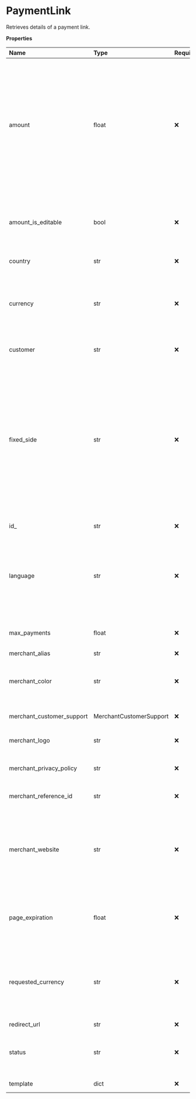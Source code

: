 # PaymentLink

Retrieves details of a payment link.

**Properties**

| Name                      | Type                    | Required | Description                                                                                                                                                                                                                                                                                                                                                                                                                                                                                                                                                                                                                                                                                  |
| :------------------------ | :---------------------- | :------- | :------------------------------------------------------------------------------------------------------------------------------------------------------------------------------------------------------------------------------------------------------------------------------------------------------------------------------------------------------------------------------------------------------------------------------------------------------------------------------------------------------------------------------------------------------------------------------------------------------------------------------------------------------------------------------------------- |
| amount                    | float                   | ❌       | The amount of the payment, in units of the currency defined in currency. Decimal, including the correct number of decimal places for the currency exponent, as defined in ISO 2417:2015. On the hosted payment page, the customer: <BR><BR> Cannot modify the amount when amount_is_editable is false or not used. <BR><BR> Can modify the amount when amount_is_editable is true and amount has a positive value. <BR><BR> Must enter an amount when amount_is_editable is true and amount is 0, null, or not used.                                                                                                                                                                         |
| amount_is_editable        | bool                    | ❌       | Determines whether the customer can edit the amount.<br><br> **true** - The customer can edit the amount. <br><br> **false** - The customer cannot edit the amount.                                                                                                                                                                                                                                                                                                                                                                                                                                                                                                                          |
| country                   | str                     | ❌       | The two-letter ISO 3166-1 ALPHA-2 code for the country.                                                                                                                                                                                                                                                                                                                                                                                                                                                                                                                                                                                                                                      |
| currency                  | str                     | ❌       | The two-letter ISO 3166-1 ALPHA-2 code for the country. <BR><BR> **Transactions without FX** - Indicates the currency of the amount received by the recipient. BR><BR> **FX transactions** - Indicates the currency of the amount paid by the buyer.                                                                                                                                                                                                                                                                                                                                                                                                                                         |
| customer                  | str                     | ❌       | ID of a specific customer. String starting with **cus\_**. Restricts the payment link to the customer.                                                                                                                                                                                                                                                                                                                                                                                                                                                                                                                                                                                       |
| fixed_side                | str                     | ❌       | Indicates whether the FX rate is fixed for the buy side (seller) or for the sell side (buyer). <BR><BR> _ buy - The currency that the Rapyd Wallet receives for goods or services. Fixed side buy relates to the seller (merchant) funds. For example, a US-based merchant wants to charge 100 USD. The buyer (customer) pays the amount in MXN that converts to 100 USD. This is the default. <BR><BR> _ sell - The currency that the buyer is charged for purchasing goods or services. Fixed side sell relates to the buyer (customer) funds. For example, a US-based merchant wants to charge a buyer 2,000 MXN and will accept whatever amount in USD that is converted from 2,000 MXN. |
| id\_                      | str                     | ❌       | ID of the payment link. String starting with **hp*reuse***.                                                                                                                                                                                                                                                                                                                                                                                                                                                                                                                                                                                                                                  |
| language                  | str                     | ❌       | Determines the default language of the hosted page. For a list of values, see https://docs.rapyd.net/en/list-supported-languages.html. <BR><BR> When this parameter is null, the language of the user's browser is used. BR><BR> If the language of the user's browser cannot be determined, the default language is English.                                                                                                                                                                                                                                                                                                                                                                |
| max_payments              | float                   | ❌       | Indicates the maximum number of times that the payment link can be used for payments. When not defined, there is no limit.                                                                                                                                                                                                                                                                                                                                                                                                                                                                                                                                                                   |
| merchant_alias            | str                     | ❌       | Client's name.                                                                                                                                                                                                                                                                                                                                                                                                                                                                                                                                                                                                                                                                               |
| merchant_color            | str                     | ❌       | Color of the call-to-action (CTA) button on the hosted page. To configure this field, use the Client Portal. See https://docs.rapyd.net/en/customizing-your-hosted-page.html.                                                                                                                                                                                                                                                                                                                                                                                                                                                                                                                |
| merchant_customer_support | MerchantCustomerSupport | ❌       | Contains details of the client’s customer support. To configure these fields, use the Client Portal.                                                                                                                                                                                                                                                                                                                                                                                                                                                                                                                                                                                         |
| merchant_logo             | str                     | ❌       | URL for the image of the client's logo. To configure this field, use the Client Portal.                                                                                                                                                                                                                                                                                                                                                                                                                                                                                                                                                                                                      |
| merchant_privacy_policy   | str                     | ❌       | URL for the terms and conditions of the agreement between the client and the client’s customers. To configure this field, use the Client Portal.                                                                                                                                                                                                                                                                                                                                                                                                                                                                                                                                             |
| merchant_reference_id     | str                     | ❌       | Identifier defined by the client for reference purposes. Limit: 45 characters.                                                                                                                                                                                                                                                                                                                                                                                                                                                                                                                                                                                                               |
| merchant_website          | str                     | ❌       | The URL where the customer is redirected after exiting the hosted page. Relevant when one or both of the following fields is unset: <BR><BR> _ `cancel_url` <BR><BR> _ `complete_url`<BR><BR> To configure this field, use the Client Portal                                                                                                                                                                                                                                                                                                                                                                                                                                                 |
| page_expiration           | float                   | ❌       | End of the time when the customer can use the payment link, in Unix time. One year after creation. <BR> <BR> **Note:** Each hosted page that the payment link generates expires 14 days after creation.                                                                                                                                                                                                                                                                                                                                                                                                                                                                                      |
| requested_currency        | str                     | ❌       | Currency for one side of an FX transaction. Three-letter ISO 4217 code. <BR><BR>_ When `fixed_side` is **sell**, it is the currency received in the Rapyd Wallet. <BR><BR>_ When `fixed_side` is **buy**, it is the currency charged to the buyer (customer).                                                                                                                                                                                                                                                                                                                                                                                                                                |
| redirect_url              | str                     | ❌       | The payment link URL.                                                                                                                                                                                                                                                                                                                                                                                                                                                                                                                                                                                                                                                                        |
| status                    | str                     | ❌       | Status of the hosted payment page. One of the following: <BR><BR>_ **NEW** - The hosted page was created. <BR><BR>_ **EXP** - The hosted page expired.                                                                                                                                                                                                                                                                                                                                                                                                                                                                                                                                       |
| template                  | dict                    | ❌       | Optional parameters for the checkout page.                                                                                                                                                                                                                                                                                                                                                                                                                                                                                                                                                                                                                                                   |
